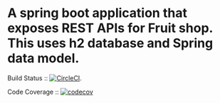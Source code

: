 # A spring boot application that exposes REST APIs for Fruit shop. This uses h2 database and Spring data model.
Build Status ::  [![CircleCI](https://circleci.com/gh/utlavenkat/fruit-shop-api.svg?style=svg)](https://circleci.com/gh/utlavenkat/fruit-shop-api).

Code Coverage ::  [![codecov](https://codecov.io/gh/utlavenkat/fruit-shop-api/branch/master/graph/badge.svg)](https://codecov.io/gh/utlavenkat/fruit-shop-api)
